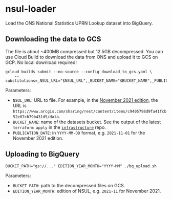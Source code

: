 # nsul-loader

Load the ONS National Statistics UPRN Lookup dataset into BigQuery.

## Downloading the data to GCS

The file is about ~400MB compressed but 12.5GB decompressed.
You can use Cloud Build to download the data from ONS and upload it to GCS on GCP.
No local download required!

```
gcloud builds submit --no-source --config download_to_gcs.yaml \
    --substitutions=_NSUL_URL="$NSUL_URL",_BUCKET_NAME="$BUCKET_NAME",_PUBLICATION_DATE="$PUBLICATION_DATE"
```

Parameters:

* `NSUL_URL`: URL to file. For example, in the [November 2021 edition](https://geoportal.statistics.gov.uk/datasets/national-statistics-uprn-lookup-november-2021/about), the URL is `https://www.arcgis.com/sharing/rest/content/items/c9405798d9fa41fcb52e07cb79b431d5/data`.
* `BUCKET_NAME`: name of the datasets bucket. See the output of the latest `terraform apply` in the [`infrastructure`](https://github.com/centrefornetzero/infrastructure) repo.
* `PUBLICATION_DATE`: in `YYYY-MM-DD` format, e.g. `2021-11-01` for the November 2021 edition.

## Uploading to BigQuery

```
BUCKET_PATH="gs://..." EDITION_YEAR_MONTH="YYYY-MM" ./bq_upload.sh
```

Parameters:
* `BUCKET_PATH`: path to the decompressed files on GCS.
* `EDITION_YEAR_MONTH`: edition of NSUL, e.g. `2021-11` for November 2021.
